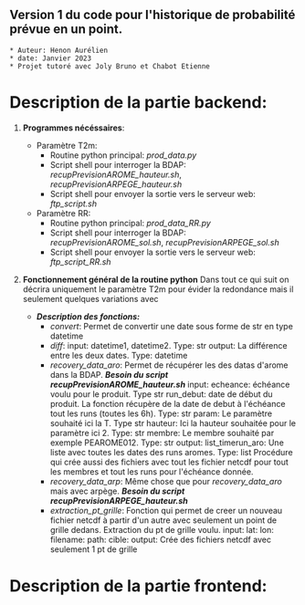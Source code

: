 ## Version 1 du code pour l'historique de probabilité prévue en un point.

    * Auteur: Henon Aurélien
    * date: Janvier 2023
    * Projet tutoré avec Joly Bruno et Chabot Etienne

# Description de la partie backend:

1. **Programmes nécéssaires**:
    * Paramètre T2m:
        - Routine python principal: *prod_data.py*
        - Script shell pour interroger la BDAP: *recupPrevisionAROME_hauteur.sh*, *recupPrevisionARPEGE_hauteur.sh*
        - Script shell pour envoyer la sortie vers le serveur web: *ftp_script.sh*
    * Paramètre RR:
        - Routine python principal: *prod_data_RR.py*
        - Script shell pour interroger la BDAP: *recupPrevisionAROME_sol.sh*, *recupPrevisionARPEGE_sol.sh*
        - Script shell pour envoyer la sortie vers le serveur web: *ftp_script_RR.sh*

2. **Fonctionnement général de la routine python**
    Dans tout ce qui suit on décrira uniquement le paramètre T2m pour évider la redondance mais il seulement quelques variations avec 
    * ***Description des fonctions:***
        - *convert*: Permet de convertir une date sous forme de str en type datetime
        - *diff*:
            input: 
                datetime1, datetime2. Type: str
            output: 
                La différence entre les deux dates. Type: datetime
        - *recovery_data_aro*: Permet de récupérer les des datas d'arome dans la BDAP. ***Besoin du script recupPrevisionAROME_hauteur.sh***
            input: 
                echeance: échéance voulu pour le produit. Type str
                run_debut: date de début du produit. La fonction récupère de la date de debut à l'échéance tout les runs (toutes les 6h). Type: str
                param: Le paramètre souhaité ici la T. Type str
                hauteur: Ici la hauteur souhaitée pour le paramètre ici 2. Type: str
                membre: Le membre souhaité par exemple PEAROME012. Type: str
            output:
                list_timerun_aro: Une liste avec toutes les dates des runs aromes. Type: list
                Procédure qui crée aussi des fichiers avec tout les fichier netcdf pour tout les membres et tout les runs pour l'échéance donnée.
        - *recovery_data_arp*: Même chose que pour *recovery_data_aro* mais avec arpège. ***Besoin du script recupPrevisionARPEGE_hauteur.sh***
        - *extraction_pt_grille*: Fonction qui permet de creer un nouveau fichier netcdf à partir d'un autre avec seulement un point de grille dedans. Extraction du pt de grille voulu.
            input:
                lat:
                lon:
                filename:
                path:
                cible:
            output:
                Crée des fichiers netcdf avec seulement 1 pt de grille


# Description de la partie frontend: